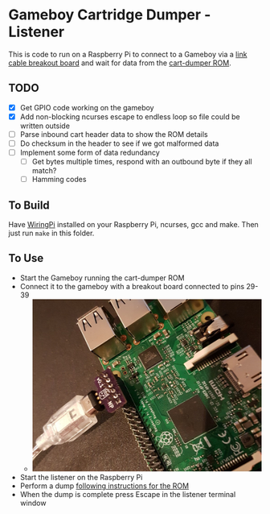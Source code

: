 # Gameboy Cartridge Dumper - Listener

This is code to run on a Raspberry Pi to connect to a Gameboy via a 
[link cable breakout board](https://github.com/Palmr/gb-link-cable) and wait for data from the 
[cart-dumper ROM](https://github.com/Palmr/cart-dumper).

## TODO

- [x] Get GPIO code working on the gameboy
- [x] Add non-blocking ncurses escape to endless loop so file could be written outside
- [ ] Parse inbound cart header data to show the ROM details
- [ ] Do checksum in the header to see if we got malformed data
- [ ] Implement some form of data redundancy
  - [ ] Get bytes multiple times, respond with an outbound byte if they all match?
  - [ ] Hamming codes

## To Build

Have [WiringPi](http://wiringpi.com/) installed on your Raspberry Pi, ncurses, gcc and make. Then just run `make` in this folder.

## To Use

- Start the Gameboy running the cart-dumper ROM
- Connect it to the gameboy with a breakout board connected to pins 29-39
  - ![photo](./images/connection.jpg)
- Start the listener on the Raspberry Pi
- Perform a dump [following instructions for the ROM](https://github.com/Palmr/cart-dumper#to-use)
- When the dump is complete press Escape in the listener terminal window
